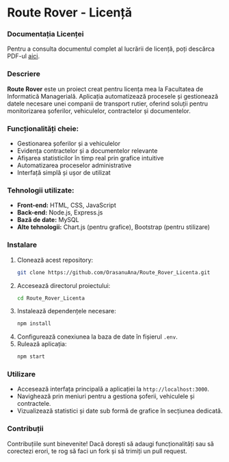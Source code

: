 
# Route Rover - Licență

### Documentația Licenței
Pentru a consulta documentul complet al lucrării de licență, poți descărca PDF-ul [aici](https://github.com/OrasanuAna/Route_Rover_Licenta/blob/master/Licenta%20Or%C4%83%C8%99anu%20Ana%20Maria.pdf).

### Descriere
**Route Rover** este un proiect creat pentru licența mea la Facultatea de Informatică Managerială. Aplicația automatizează procesele și gestionează datele necesare unei companii de transport rutier, oferind soluții pentru monitorizarea șoferilor, vehiculelor, contractelor și documentelor.

### Funcționalități cheie:
- Gestionarea șoferilor și a vehiculelor
- Evidența contractelor și a documentelor relevante
- Afișarea statisticilor în timp real prin grafice intuitive
- Automatizarea proceselor administrative
- Interfață simplă și ușor de utilizat

### Tehnologii utilizate:
- **Front-end:** HTML, CSS, JavaScript
- **Back-end:** Node.js, Express.js
- **Bază de date:** MySQL
- **Alte tehnologii:** Chart.js (pentru grafice), Bootstrap (pentru stilizare)

### Instalare
1. Clonează acest repository:
   ```bash
   git clone https://github.com/OrasanuAna/Route_Rover_Licenta.git
   ```
2. Accesează directorul proiectului:
   ```bash
   cd Route_Rover_Licenta
   ```
3. Instalează dependențele necesare:
   ```bash
   npm install
   ```
4. Configurează conexiunea la baza de date în fișierul `.env`.
5. Rulează aplicația:
   ```bash
   npm start
   ```

### Utilizare
- Accesează interfața principală a aplicației la `http://localhost:3000`.
- Navighează prin meniuri pentru a gestiona șoferii, vehiculele și contractele.
- Vizualizează statistici și date sub formă de grafice în secțiunea dedicată.


### Contribuții
Contribuțiile sunt binevenite! Dacă dorești să adaugi funcționalități sau să corectezi erori, te rog să faci un fork și să trimiți un pull request.
